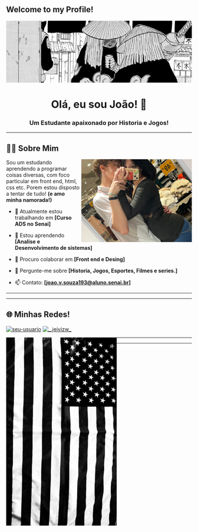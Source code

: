 ## Welcome to my Profile!

<p align="center">
 <img src="/assets/✰✰✰.jpg" alt="Banner do Perfil" width="800"/>
</p>

<h1 align="center">Olá, eu sou João! 👋</h1>
<h3 align="center">Um Estudante apaixonado por Historia e Jogos!</h3>

---

## 👨‍💻 Sobre Mim

<p align="left">
  <img  src="/assets/1.jpeg" alt="My gf and me" width="300" align="right" />

  
  Sou um estudando aprendendo a programar coisas diversas, com foco particular em front end, html, css etc. Porem estou disposto a tentar de tudo! <strong>(e amo minha namorada!)</strong>
  
  - 🔭 Atualmente estou trabalhando em **[Curso ADS no Senai]**
    
  - 🌱 Estou aprendendo **[Analise e Desenvolvimento de sistemas]**
    
  - 👯 Procuro colaborar em **[Front end e Desing]**
    
  - 💬 Pergunte-me sobre **[Historia, Jogos, Esportes, Filmes e series.]**
    
  - 📫 Contato: **[joao.v.souza193@aluno.senai.br]**
</p>

---



---

## 🌐 Minhas Redes!

<p align="left">
<a href="https://twitter.com/_jeivizw" target="blank"><img align="center" src="https://raw.githubusercontent.com/rahuldkjain/github-profile-readme-generator/master/src/images/icons/Social/twitter.svg" alt="seu-usuario" height="30" width="40" /></a>
<a href="https://instagram.com/_.jeivizw" target="blank"><img align="center" src="https://raw.githubusercontent.com/rahuldkjain/github-profile-readme-generator/master/src/images/icons/Social/instagram.svg" alt="_.jeivizw_" height="30" width="40" /></a>

</p>

<img  src="/assets/AMERICA.jpg" alt="My gf and me" width="300" align="left" />


---
---

<p align="center">

</p>
